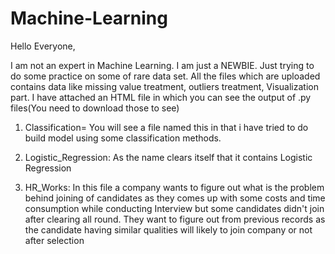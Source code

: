 # Machine-Learning

Hello Everyone,

I am not an expert in Machine Learning. I am just a NEWBIE. Just trying to do some practice on some of rare data set.
All the files which are uploaded contains data  like missing value treatment, outliers treatment, Visualization part. 
I have attached an HTML file in which you can see the output of .py files(You need to download those to see)

1. Classification= You will see a file named this in that i have tried to do build model using some classification methods. 

2. Logistic_Regression: As the name clears itself that it contains Logistic Regression

3. HR_Works: In this file a company wants to figure out what is the problem behind joining of candidates as they comes up with some costs and time consumption while conducting Interview
but some candidates didn't join after clearing all round. They want to figure out from previous records as the candidate having similar qualities will likely to join company or not
after selection
